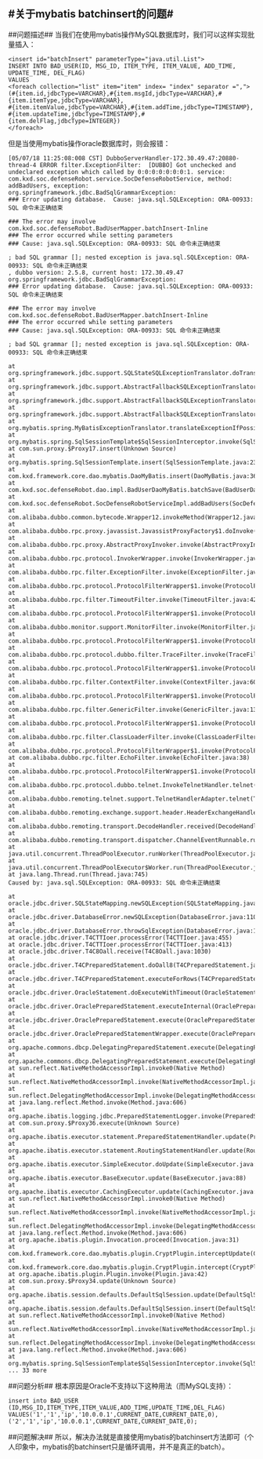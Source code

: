 #关于mybatis batchinsert的问题#
---
##问题描述##
当我们在使用mybatis操作MySQL数据库时，我们可以这样实现批量插入：

	<insert id="batchInsert" parameterType="java.util.List">
  	INSERT INTO BAD_USER(ID, MSG_ID, ITEM_TYPE, ITEM_VALUE, ADD_TIME, UPDATE_TIME, DEL_FLAG) 
  	VALUES 
  	<foreach collection="list" item="item" index= "index" separator =",">
  	(#{item.id,jdbcType=VARCHAR},#{item.msgId,jdbcType=VARCHAR},#{item.itemType,jdbcType=VARCHAR},
  	#{item.itemValue,jdbcType=VARCHAR},#{item.addTime,jdbcType=TIMESTAMP},
  	#{item.updateTime,jdbcType=TIMESTAMP},#{item.delFlag,jdbcType=INTEGER})
    </foreach>
  </insert>

但是当使用mybatis操作oracle数据库时，则会报错：

	[05/07/18 11:25:08:008 CST] DubboServerHandler-172.30.49.47:20880-thread-4 ERROR filter.ExceptionFilter:  [DUBBO] Got unchecked and undeclared exception which called by 0:0:0:0:0:0:0:1. service: com.kxd.soc.defenseRobot.service.SocDefenseRobotService, method: addBadUsers, exception: org.springframework.jdbc.BadSqlGrammarException: 
	### Error updating database.  Cause: java.sql.SQLException: ORA-00933: SQL 命令未正确结束

	### The error may involve com.kxd.soc.defenseRobot.BadUserMapper.batchInsert-Inline
	### The error occurred while setting parameters
	### Cause: java.sql.SQLException: ORA-00933: SQL 命令未正确结束

	; bad SQL grammar []; nested exception is java.sql.SQLException: ORA-00933: SQL 命令未正确结束
	, dubbo version: 2.5.8, current host: 172.30.49.47
	org.springframework.jdbc.BadSqlGrammarException: 
	### Error updating database.  Cause: java.sql.SQLException: ORA-00933: SQL 命令未正确结束

	### The error may involve com.kxd.soc.defenseRobot.BadUserMapper.batchInsert-Inline
	### The error occurred while setting parameters
	### Cause: java.sql.SQLException: ORA-00933: SQL 命令未正确结束

	; bad SQL grammar []; nested exception is java.sql.SQLException: ORA-00933: SQL 命令未正确结束

	at org.springframework.jdbc.support.SQLStateSQLExceptionTranslator.doTranslate(SQLStateSQLExceptionTranslator.java:98)
	at org.springframework.jdbc.support.AbstractFallbackSQLExceptionTranslator.translate(AbstractFallbackSQLExceptionTranslator.java:72)
	at org.springframework.jdbc.support.AbstractFallbackSQLExceptionTranslator.translate(AbstractFallbackSQLExceptionTranslator.java:80)
	at org.springframework.jdbc.support.AbstractFallbackSQLExceptionTranslator.translate(AbstractFallbackSQLExceptionTranslator.java:80)
	at org.mybatis.spring.MyBatisExceptionTranslator.translateExceptionIfPossible(MyBatisExceptionTranslator.java:71)
	at org.mybatis.spring.SqlSessionTemplate$SqlSessionInterceptor.invoke(SqlSessionTemplate.java:358)
	at com.sun.proxy.$Proxy17.insert(Unknown Source)
	at org.mybatis.spring.SqlSessionTemplate.insert(SqlSessionTemplate.java:232)
	at com.kxd.framework.core.dao.mybatis.DaoMyBatis.insert(DaoMyBatis.java:360)
	at com.kxd.soc.defenseRobot.dao.impl.BadUserDaoMyBatis.batchSave(BadUserDaoMyBatis.java:24)
	at com.kxd.soc.defenseRobot.SocDefenseRobotServiceImpl.addBadUsers(SocDefenseRobotServiceImpl.java:79)
	at com.alibaba.dubbo.common.bytecode.Wrapper12.invokeMethod(Wrapper12.java)
	at com.alibaba.dubbo.rpc.proxy.javassist.JavassistProxyFactory$1.doInvoke(JavassistProxyFactory.java:46)
	at com.alibaba.dubbo.rpc.proxy.AbstractProxyInvoker.invoke(AbstractProxyInvoker.java:72)
	at com.alibaba.dubbo.rpc.protocol.InvokerWrapper.invoke(InvokerWrapper.java:53)
	at com.alibaba.dubbo.rpc.filter.ExceptionFilter.invoke(ExceptionFilter.java:64)
	at com.alibaba.dubbo.rpc.protocol.ProtocolFilterWrapper$1.invoke(ProtocolFilterWrapper.java:91)
	at com.alibaba.dubbo.rpc.filter.TimeoutFilter.invoke(TimeoutFilter.java:42)
	at com.alibaba.dubbo.rpc.protocol.ProtocolFilterWrapper$1.invoke(ProtocolFilterWrapper.java:91)
	at com.alibaba.dubbo.monitor.support.MonitorFilter.invoke(MonitorFilter.java:75)
	at com.alibaba.dubbo.rpc.protocol.ProtocolFilterWrapper$1.invoke(ProtocolFilterWrapper.java:91)
	at com.alibaba.dubbo.rpc.protocol.dubbo.filter.TraceFilter.invoke(TraceFilter.java:78)
	at com.alibaba.dubbo.rpc.protocol.ProtocolFilterWrapper$1.invoke(ProtocolFilterWrapper.java:91)
	at com.alibaba.dubbo.rpc.filter.ContextFilter.invoke(ContextFilter.java:60)
	at com.alibaba.dubbo.rpc.protocol.ProtocolFilterWrapper$1.invoke(ProtocolFilterWrapper.java:91)
	at com.alibaba.dubbo.rpc.filter.GenericFilter.invoke(GenericFilter.java:132)
	at com.alibaba.dubbo.rpc.protocol.ProtocolFilterWrapper$1.invoke(ProtocolFilterWrapper.java:91)
	at com.alibaba.dubbo.rpc.filter.ClassLoaderFilter.invoke(ClassLoaderFilter.java:38)
	at com.alibaba.dubbo.rpc.protocol.ProtocolFilterWrapper$1.invoke(ProtocolFilterWrapper.java:91)
	at com.alibaba.dubbo.rpc.filter.EchoFilter.invoke(EchoFilter.java:38)
	at com.alibaba.dubbo.rpc.protocol.ProtocolFilterWrapper$1.invoke(ProtocolFilterWrapper.java:91)
	at com.alibaba.dubbo.rpc.protocol.dubbo.telnet.InvokeTelnetHandler.telnet(InvokeTelnetHandler.java:98)
	at com.alibaba.dubbo.remoting.telnet.support.TelnetHandlerAdapter.telnet(TelnetHandlerAdapter.java:54)
	at com.alibaba.dubbo.remoting.exchange.support.header.HeaderExchangeHandler.received(HeaderExchangeHandler.java:183)
	at com.alibaba.dubbo.remoting.transport.DecodeHandler.received(DecodeHandler.java:52)
	at com.alibaba.dubbo.remoting.transport.dispatcher.ChannelEventRunnable.run(ChannelEventRunnable.java:82)
	at java.util.concurrent.ThreadPoolExecutor.runWorker(ThreadPoolExecutor.java:1145)
	at java.util.concurrent.ThreadPoolExecutor$Worker.run(ThreadPoolExecutor.java:615)
	at java.lang.Thread.run(Thread.java:745)
	Caused by: java.sql.SQLException: ORA-00933: SQL 命令未正确结束

	at oracle.jdbc.driver.SQLStateMapping.newSQLException(SQLStateMapping.java:74)
	at oracle.jdbc.driver.DatabaseError.newSQLException(DatabaseError.java:110)
	at oracle.jdbc.driver.DatabaseError.throwSqlException(DatabaseError.java:171)
	at oracle.jdbc.driver.T4CTTIoer.processError(T4CTTIoer.java:455)
	at oracle.jdbc.driver.T4CTTIoer.processError(T4CTTIoer.java:413)
	at oracle.jdbc.driver.T4C8Oall.receive(T4C8Oall.java:1030)
	at oracle.jdbc.driver.T4CPreparedStatement.doOall8(T4CPreparedStatement.java:194)
	at oracle.jdbc.driver.T4CPreparedStatement.executeForRows(T4CPreparedStatement.java:947)
	at oracle.jdbc.driver.OracleStatement.doExecuteWithTimeout(OracleStatement.java:1222)
	at oracle.jdbc.driver.OraclePreparedStatement.executeInternal(OraclePreparedStatement.java:3381)
	at oracle.jdbc.driver.OraclePreparedStatement.execute(OraclePreparedStatement.java:3482)
	at oracle.jdbc.driver.OraclePreparedStatementWrapper.execute(OraclePreparedStatementWrapper.java:1085)
	at org.apache.commons.dbcp.DelegatingPreparedStatement.execute(DelegatingPreparedStatement.java:172)
	at org.apache.commons.dbcp.DelegatingPreparedStatement.execute(DelegatingPreparedStatement.java:172)
	at sun.reflect.NativeMethodAccessorImpl.invoke0(Native Method)
	at sun.reflect.NativeMethodAccessorImpl.invoke(NativeMethodAccessorImpl.java:57)
	at sun.reflect.DelegatingMethodAccessorImpl.invoke(DelegatingMethodAccessorImpl.java:43)
	at java.lang.reflect.Method.invoke(Method.java:606)
	at org.apache.ibatis.logging.jdbc.PreparedStatementLogger.invoke(PreparedStatementLogger.java:45)
	at com.sun.proxy.$Proxy36.execute(Unknown Source)
	at org.apache.ibatis.executor.statement.PreparedStatementHandler.update(PreparedStatementHandler.java:22)
	at org.apache.ibatis.executor.statement.RoutingStatementHandler.update(RoutingStatementHandler.java:51)
	at org.apache.ibatis.executor.SimpleExecutor.doUpdate(SimpleExecutor.java:29)
	at org.apache.ibatis.executor.BaseExecutor.update(BaseExecutor.java:88)
	at org.apache.ibatis.executor.CachingExecutor.update(CachingExecutor.java:43)
	at sun.reflect.NativeMethodAccessorImpl.invoke0(Native Method)
	at sun.reflect.NativeMethodAccessorImpl.invoke(NativeMethodAccessorImpl.java:57)
	at sun.reflect.DelegatingMethodAccessorImpl.invoke(DelegatingMethodAccessorImpl.java:43)
	at java.lang.reflect.Method.invoke(Method.java:606)
	at org.apache.ibatis.plugin.Invocation.proceed(Invocation.java:31)
	at com.kxd.framework.core.dao.mybatis.plugin.CryptPlugin.interceptUpdate(CryptPlugin.java:130)
	at com.kxd.framework.core.dao.mybatis.plugin.CryptPlugin.intercept(CryptPlugin.java:64)
	at org.apache.ibatis.plugin.Plugin.invoke(Plugin.java:42)
	at com.sun.proxy.$Proxy34.update(Unknown Source)
	at org.apache.ibatis.session.defaults.DefaultSqlSession.update(DefaultSqlSession.java:122)
	at org.apache.ibatis.session.defaults.DefaultSqlSession.insert(DefaultSqlSession.java:111)
	at sun.reflect.NativeMethodAccessorImpl.invoke0(Native Method)
	at sun.reflect.NativeMethodAccessorImpl.invoke(NativeMethodAccessorImpl.java:57)
	at sun.reflect.DelegatingMethodAccessorImpl.invoke(DelegatingMethodAccessorImpl.java:43)
	at java.lang.reflect.Method.invoke(Method.java:606)
	at org.mybatis.spring.SqlSessionTemplate$SqlSessionInterceptor.invoke(SqlSessionTemplate.java:350)
	... 33 more

##问题分析##
根本原因是Oracle不支持以下这种用法（而MySQL支持）：

	insert into BAD_USER (ID,MSG_ID,ITEM_TYPE,ITEM_VALUE,ADD_TIME,UPDATE_TIME,DEL_FLAG)
	VALUES('1','1','ip','10.0.0.1',CURRENT_DATE,CURRENT_DATE,0),('2','1','ip','10.0.0.1',CURRENT_DATE,CURRENT_DATE,0);

##问题解决##
所以，解决办法就是直接使用mybatis的batchinsert方法即可（个人印象中，mybatis的batchinsert只是循环调用，并不是真正的batch）。